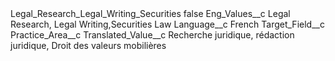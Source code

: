 <?xml version="1.0" encoding="UTF-8"?>
<CustomMetadata xmlns="http://soap.sforce.com/2006/04/metadata" xmlns:xsi="http://www.w3.org/2001/XMLSchema-instance" xmlns:xsd="http://www.w3.org/2001/XMLSchema">
    <label>Legal_Research_Legal_Writing_Securities</label>
    <protected>false</protected>
    <values>
        <field>Eng_Values__c</field>
        <value xsi:type="xsd:string">Legal Research, Legal Writing,Securities Law</value>
    </values>
    <values>
        <field>Language__c</field>
        <value xsi:type="xsd:string">French</value>
    </values>
    <values>
        <field>Target_Field__c</field>
        <value xsi:type="xsd:string">Practice_Area__c</value>
    </values>
    <values>
        <field>Translated_Value__c</field>
        <value xsi:type="xsd:string">Recherche juridique, rédaction juridique, Droit des valeurs mobilières</value>
    </values>
</CustomMetadata>
